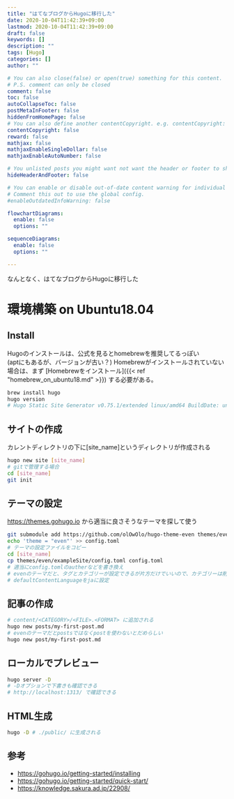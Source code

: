 ```yaml
---
title: "はてなブログからHugoに移行した"
date: 2020-10-04T11:42:39+09:00
lastmod: 2020-10-04T11:42:39+09:00
draft: false
keywords: []
description: ""
tags: [Hugo]
categories: []
author: ""

# You can also close(false) or open(true) something for this content.
# P.S. comment can only be closed
comment: false
toc: false
autoCollapseToc: false
postMetaInFooter: false
hiddenFromHomePage: false
# You can also define another contentCopyright. e.g. contentCopyright: "This is another copyright."
contentCopyright: false
reward: false
mathjax: false
mathjaxEnableSingleDollar: false
mathjaxEnableAutoNumber: false

# You unlisted posts you might want not want the header or footer to show
hideHeaderAndFooter: false

# You can enable or disable out-of-date content warning for individual post.
# Comment this out to use the global config.
#enableOutdatedInfoWarning: false

flowchartDiagrams:
  enable: false
  options: ""

sequenceDiagrams:
  enable: false
  options: ""

---
```


なんとなく、はてなブログからHugoに移行した

# 環境構築 on Ubuntu18.04
## Install
Hugoのインストールは、公式を見るとhomebrewを推奨してるっぽい  
(aptにもあるが、バージョンが古い？)
Homebrewがインストールされていない場合は、まず [Homebrewをインストール]({{< ref "homebrew_on_ubuntu18.md" >}}) する必要がある。
```bash
brew install hugo
hugo version
# Hugo Static Site Generator v0.75.1/extended linux/amd64 BuildDate: unknown
```

## サイトの作成
カレントディレクトリの下に[site_name]というディレクトリが作成される
```bash
hugo new site [site_name]
# gitで管理する場合
cd [site_name]
git init
```

## テーマの設定
https://themes.gohugo.io から適当に良さそうなテーマを探して使う
```bash
git submodule add https://github.com/olOwOlo/hugo-theme-even themes/even
echo 'theme = "even"' >> config.toml
# テーマの設定ファイルをコピー
cd [site_name]
cp themes/even/exampleSite/config.toml config.toml
# 適当にconfig.tomlのautherなどを書き換え
# evenのテーマだと、タグとカテゴリーが設定できるが片方だけでいいので、カテゴリーは削除した
# defaultContentLanguageをjaに設定
```

## 記事の作成
```bash
# content/<CATEGORY>/<FILE>.<FORMAT> に追加される
hugo new posts/my-first-post.md
# evenのテーマだとpostsではなくpostを使わないとだめらしい
hugo new post/my-first-post.md
```

## ローカルでプレビュー
```bash
hugo server -D
# -Dオプションで下書きも確認できる
# http://localhost:1313/ で確認できる
```

## HTML生成
```bash
hugo -D # ./public/ に生成される
```

## 参考
- https://gohugo.io/getting-started/installing
- https://gohugo.io/getting-started/quick-start/
- https://knowledge.sakura.ad.jp/22908/




